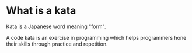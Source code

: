 # What is a kata

Kata is a Japanese word meaning "form".

A code kata is an exercise in programming which helps programmers hone their skills through practice and repetition.
